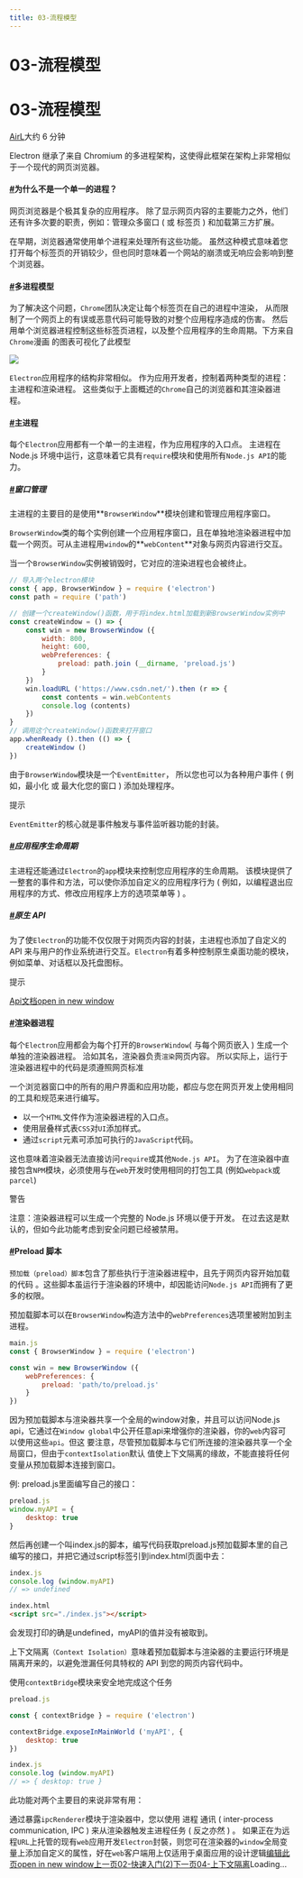 ```yaml
---
title: 03-流程模型
---
```


# 03-流程模型

# 03-流程模型
[AirL](https://mrhope.site)大约 6 分钟
> 

Electron 继承了来自 Chromium 的多进程架构，这使得此框架在架构上非常相似于一个现代的网页浏览器。
#### [#](#为什么不是一个单一的进程)为什么不是一个单一的进程？

> 

网页浏览器是个极其复杂的应用程序。 除了显示网页内容的主要能力之外，他们还有许多次要的职责，例如：管理众多窗口 ( 或 标签页 ) 和加载第三方扩展。
> 

在早期，浏览器通常使用单个进程来处理所有这些功能。 虽然这种模式意味着您打开每个标签页的开销较少，但也同时意味着一个网站的崩溃或无响应会影响到整个浏览器。
#### [#](#多进程模型)多进程模型

> 

为了解决这个问题，`Chrome`团队决定让每个标签页在自己的进程中渲染， 从而限制了一个网页上的有误或恶意代码可能导致的对整个应用程序造成的伤害。 然后用单个浏览器进程控制这些标签页进程，以及整个应用程序的生命周期。下方来自`Chrome`漫画 的图表可视化了此模型

![](https://www.electronjs.org/zh/assets/images/chrome-processes-0506d3984ec81aa39985a95e7a29fbb8.png)

> 

`Electron`应用程序的结构非常相似。 作为应用开发者，控制着两种类型的进程：主进程和渲染进程。 这些类似于上面概述的`Chrome`自己的浏览器和其渲染器进程。
#### [#](#主进程)主进程

> 

每个`Electron`应用都有一个单一的主进程，作为应用程序的入口点。 主进程在 Node.js 环境中运行，这意味着它具有`require`模块和使用所有`Node.js API`的能力。
##### [#](#窗口管理)窗口管理

> 

主进程的主要目的是使用**`BrowserWindow`**模块创建和管理应用程序窗口。
> 

`BrowserWindow`类的每个实例创建一个应用程序窗口，且在单独地渲染器进程中加载一个网页。可从主进程用`window`的**`webContent`**对象与网页内容进行交互。
> 

当一个`BrowserWindow`实例被销毁时，它对应的渲染进程也会被终止。
```javascript
// 导入两个electron模块
const { app, BrowserWindow } = require ('electron')
const path = require ('path')

// 创建一个createWindow()函数，用于将index.html加载到新BrowserWindow实例中
const createWindow = () => {
    const win = new BrowserWindow ({
        width: 800,
        height: 600,
        webPreferences: {
            preload: path.join (__dirname, 'preload.js')
        }
    })
    win.loadURL ('https://www.csdn.net/').then (r => {
        const contents = win.webContents
        console.log (contents)
    })
}
// 调用这个createWindow()函数来打开窗口
app.whenReady ().then (() => {
    createWindow ()
})
```

> 

由于`BrowserWindow`模块是一个`EventEmitter`， 所以您也可以为各种用户事件 ( 例如，最小化 或 最大化您的窗口 ) 添加处理程序。

提示

`EventEmitter`的核心就是事件触发与事件监听器功能的封装。
##### [#](#应用程序生命周期)应用程序生命周期

> 

主进程还能通过`Electron`的`app`模块来控制您应用程序的生命周期。 该模块提供了一整套的事件和方法，可以使你添加自定义的应用程序行为 ( 例如，以编程退出应用程序的方式、修改应用程序上方的选项菜单等 ) 。
##### [#](#原生-api)原生 API

> 

为了使`Electron`的功能不仅仅限于对网页内容的封装，主进程也添加了自定义的 API 来与用户的作业系统进行交互。`Electron`有着多种控制原生桌面功能的模块，例如菜单、对话框以及托盘图标。

提示

[Api文档open in new window](https://www.electronjs.org/zh/docs/latest/api/app)
#### [#](#渲染器进程)渲染器进程

> 

每个`Electron`应用都会为每个打开的`BrowserWindow`( 与每个网页嵌入 ) 生成一个单独的渲染器进程。 洽如其名，渲染器负责`渲染`网页内容。 所以实际上，运行于渲染器进程中的代码是须遵照网页标准
> 

一个浏览器窗口中的所有的用户界面和应用功能，都应与您在网页开发上使用相同的工具和规范来进行编写。
- 以一个`HTML`文件作为渲染器进程的入口点。
- 使用层叠样式表`CSS`对`UI`添加样式。
- 通过`script`元素可添加可执行的`JavaScript`代码。

> 

这也意味着渲染器无法直接访问`require`或其他`Node.js API`。 为了在渲染器中直接包含`NPM`模块，必须使用与在`web`开发时使用相同的打包工具 (例如`webpack`或`parcel`)

警告

注意：渲染器进程可以生成一个完整的 Node.js 环境以便于开发。 在过去这是默认的，但如今此功能考虑到安全问题已经被禁用。
#### [#](#preload-脚本)Preload 脚本

> 

`预加载（preload）脚本`包含了那些执行于渲染器进程中，且先于网页内容开始加载的代码 。这些脚本虽运行于渲染器的环境中，却因能访问`Node.js API`而拥有了更多的权限。
> 

预加载脚本可以在`BrowserWindow`构造方法中的`webPreferences`选项里被附加到主进程。
```javascript
main.js
const { BrowserWindow } = require ('electron')

const win = new BrowserWindow ({
    webPreferences: {
        preload: 'path/to/preload.js'
    }
})

```

> 

因为预加载脚本与渲染器共享一个全局的window对象，并且可以访问Node.js api，它通过在`Window global`中公开任意api来增强你的渲染器，你的`web`内容可以使用这些`api`。但这 要注意，尽管预加载脚本与它们所连接的渲染器共享一个全局窗口，但由于`contextIsolation`默认 值使上下文隔离的缘故，不能直接将任何变量从预加载脚本连接到窗口。

例: preload.js里面编写自己的接口：
```javascript
preload.js
window.myAPI = {
    desktop: true
}
```

然后再创建一个叫index.js的脚本，编写代码获取preload.js预加载脚本里的自己编写的接口，并把它通过script标签引到index.html页面中去：
```javascript
index.js
console.log (window.myAPI)
// => undefined
```

```html
index.html
<script src="./index.js"></script>
```

会发现打印的确是undefined，myAPI的值并没有被取到。
> 

上下文隔离`（Context Isolation）`意味着预加载脚本与渲染器的主要运行环境是隔离开来的，以避免泄漏任何具特权的 API 到您的网页内容代码中。
> 

使用`contextBridge`模块来安全地完成这个任务
```javascript
preload.js

const { contextBridge } = require ('electron')

contextBridge.exposeInMainWorld ('myAPI', {
    desktop: true
})
```

```javascript
index.js
console.log (window.myAPI)
// => { desktop: true }
```

此功能对两个主要目的来说非常有用：

通过暴露`ipcRenderer`模块于渲染器中，您以使用 进程 通讯 ( inter-process communication, IPC ) 来从渲染器触发主进程任务 ( 反之亦然 ) 。 如果正在为远程`URL`上托管的现有`web`应用开发`Electron`封裝，则您可在渲染器的`window`全局变量上添加自定义的属性，好在`web`客户端用上仅适用于桌面应用的设计逻辑[编辑此页open in new window](https://github.com/vuepress-theme-hope/vuepress-theme-hope/edit/main/demo/src/AirL-My-blog/Electron/03-流程模型.md)[上一页02-快速入门(2)](/AirL-My-blog/Electron/02-%E5%BF%AB%E9%80%9F%E5%85%A5%E9%97%A8(2).html)[下一页04-上下文隔离](/AirL-My-blog/Electron/04-%E4%B8%8A%E4%B8%8B%E6%96%87%E9%9A%94%E7%A6%BB.html)Loading...